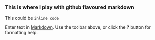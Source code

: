 ### This is where I play with github flavoured markdown

This could be `inline code`

Enter text in [Markdown](http://daringfireball.net/projects/markdown/). Use the toolbar above, or click the **?** button for formatting help.
